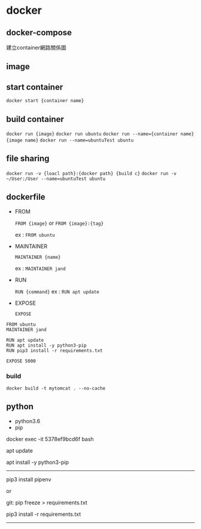 # docker

## docker-compose

建立container網路關係圖

## image

## start container

`docker start {container name}`

## build container

`docker run {image}`
`docker run ubuntu`
`docker run --name={container name} {image name}`
`docker run --name=ubuntuTest ubuntu`

## file sharing

`docker run -v {loacl path}:{docker path} {build c}`
`docker run -v ~/User:/User --name=ubuntuTest ubuntu`

## dockerfile

- FROM
  
  `FROM {image}` or `FROM {image}:{tag}`

  ex : `FROM ubuntu`

- MAINTAINER
  
  `MAINTAINER {name}`

  ex : `MAINTAINER jand`

- RUN
  
  `RUN {command}`
  ex : `RUN apt update`

- EXPOSE
  
  `EXPOSE`

```text
FROM ubuntu
MAINTAINER jand

RUN apt update
RUN apt install -y python3-pip
RUN pip3 install -r requirements.txt

EXPOSE 5000
```

### build

`docker build -t mytomcat . --no-cache`

## python

- python3.6
- pip

docker exec -it 5378ef9bcd6f bash

apt update

apt install -y python3-pip

---
pip3 install pipenv

or

git:
pip freeze > requirements.txt

pip3 install -r requirements.txt

---
